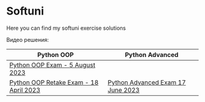 # Softuni
Here you can find my softuni exercise solutions


Видео решения:


| Python OOP                                                                                                         | Python Advanced                                                                                            |
|--------------------------------------------------------------------------------------------------------------------|------------------------------------------------------------------------------------------------------------|
| [Python OOP Exam - 5 August 2023](https://youtu.be/cAIHYrK_hcY)                                                    |                                                                                                            |
| [Python OOP Retake Exam - 18 April 2023](https://www.youtube.com/playlist?list=PLP4_QTN3JBG2-8TfKQ6-WZxVkgE-VPGim) | [Python Advanced Exam 17 June 2023](https://www.youtube.com/watch?v=xvcP3y29bKA&t=2397s&ab_channel=pytomi) |


